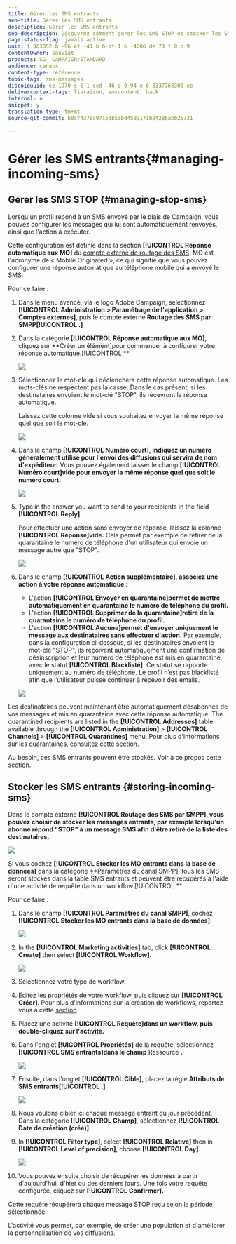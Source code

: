 ```yaml
---
title: Gérer les SMS entrants
seo-title: Gérer les SMS entrants
description: Gérer les SMS entrants
seo-description: Découvrez comment gérer les SMS STOP et stocker les SMS entrants dans Adobe Campaign.
page-status-flag: jamais activé
uuid: f 063052 b -96 ef -41 b 6-bf 1 b -4006 de 73 f 0 b 9
contentOwner: sauviat
products: SG_ CAMPAIGN/STANDARD
audience: canaux
content-type: référence
topic-tags: sms-messages
discoiquuid: ee 1970 e 6-1 ced -46 e 0-94 e 6-8337768300 ee
delivercontext-tags: livraison, smscontent, back
internal: n
snippet: y
translation-type: tm+mt
source-git-commit: b0cf437ec97153b53bd4502171b24286abb25731

---
```



# Gérer les SMS entrants{#managing-incoming-sms}

## Gérer les SMS STOP {#managing-stop-sms}

Lorsqu'un profil répond à un SMS envoyé par le biais de Campaign, vous pouvez configurer les messages qui lui sont automatiquement renvoyés, ainsi que l'action à exécuter.

Cette configuration est définie dans la section **[!UICONTROL Réponse automatique aux MO]** du [compte externe de routage des SMS](../../administration/using/configuring-sms-channel.md#defining-an-sms-routing). MO est l'acronyme de « Mobile Originated », ce qui signifie que vous pouvez configurer une réponse automatique au téléphone mobile qui a envoyé le SMS.

Pour ce faire :

1. Dans le menu avancé, via le logo Adobe Campaign, sélectionnez **[!UICONTROL Administration &gt; Paramétrage de l'application &gt; Comptes externes]**, puis le compte externe **Routage des SMS par SMPP[!UICONTROL .]**
1. Dans la catégorie **[!UICONTROL Réponse automatique aux MO]**, cliquez sur **Créer un élément]pour commencer à configurer votre réponse automatique.[!UICONTROL **

   ![](assets/sms_mo_1.png)

1. Sélectionnez le mot-clé qui déclenchera cette réponse automatique. Les mots-clés ne respectent pas la casse. Dans le cas présent, si les destinataires envoient le mot-clé "STOP", ils recevront la réponse automatique.

   Laissez cette colonne vide si vous souhaitez envoyer la même réponse quel que soit le mot-clé.

   ![](assets/sms_mo_2.png)

1. Dans le champ **[!UICONTROL Numéro court], indiquez un numéro généralement utilisé pour l'envoi des diffusions qui servira de nom d'expéditeur.** Vous pouvez également laisser le champ **[!UICONTROL Numéro court]vide pour envoyer la même réponse quel que soit le numéro court.**

   ![](assets/sms_mo_4.png)

1. Type in the answer you want to send to your recipients in the field **[!UICONTROL Reply]**.

   Pour effectuer une action sans envoyer de réponse, laissez la colonne **[!UICONTROL Réponse]vide.** Cela permet par exemple de retirer de la quarantaine le numéro de téléphone d'un utilisateur qui envoie un message autre que "STOP".

   ![](assets/sms_mo_3.png)

1. Dans le champ **[!UICONTROL Action supplémentaire], associez une action à votre réponse automatique :**

   * L'action **[!UICONTROL Envoyer en quarantaine]permet de mettre automatiquement en quarantaine le numéro de téléphone du profil.**
   * L'action **[!UICONTROL Supprimer de la quarantaine]retire de la quarantaine le numéro de téléphone du profil.**
   * L'action **[!UICONTROL Aucune]permet d'envoyer uniquement le message aux destinataires sans effectuer d'action.**
   Par exemple, dans la configuration ci-dessous, si les destinataires envoient le mot-clé "STOP", ils reçoivent automatiquement une confirmation de désinscription et leur numéro de téléphone est mis en quarantaine, avec le statut **[!UICONTROL Blacklisté].** Ce statut se rapporte uniquement au numéro de téléphone. Le profil n’est pas blacklisté afin que l’utilisateur puisse continuer à recevoir des emails.

   ![](assets/sms_mo.png)

Les destinataires peuvent maintenant être automatiquement désabonnés de vos messages et mis en quarantaine avec cette réponse automatique. The quarantined recipients are listed in the **[!UICONTROL Addresses]** table available through the **[!UICONTROL Administration]** &gt; **[!UICONTROL Channels]** &gt; **[!UICONTROL Quarantines]** menu. Pour plus d'informations sur les quarantaines, consultez cette [section](../../sending/using/understanding-quarantine-management.md).

Au besoin, ces SMS entrants peuvent être stockés. Voir à ce propos cette [section](../../channels/using/managing-incoming-sms.md#storing-incoming-sms).

## Stocker les SMS entrants {#storing-incoming-sms}

Dans le compte externe **[!UICONTROL Routage des SMS par SMPP], vous pouvez choisir de stocker les messages entrants, par exemple lorsqu'un abonné répond "STOP" à un message SMS afin d'être retiré de la liste des destinataires.**

![](assets/sms_config_mo_1.png)

Si vous cochez **[!UICONTROL Stocker les MO entrants dans la base de données]** dans la catégorie **Paramètres du canal SMPP], tous les SMS seront stockés dans la table SMS entrants et peuvent être récupérés à l'aide d'une activité de requête dans un workflow.[!UICONTROL **

Pour ce faire :

1. Dans le champ **[!UICONTROL Paramètres du canal SMPP]**, cochez **[!UICONTROL Stocker les MO entrants dans la base de données]**.

   ![](assets/sms_config_mo_2.png)

1. In the **[!UICONTROL Marketing activities]** tab, click **[!UICONTROL Create]** then select **[!UICONTROL Workflow]**.

   ![](assets/sms_config_mo_3.png)

1. Sélectionnez votre type de workflow.
1. Editez les propriétés de votre workflow, puis cliquez sur **[!UICONTROL Créer]**. Pour plus d'informations sur la création de workflows, reportez-vous à cette [section](../../automating/using/building-a-workflow.md).
1. Placez une activité **[!UICONTROL Requête]dans un workflow, puis double-cliquez sur l'activité.**
1. Dans l'onglet **[!UICONTROL Propriétés]** de la requête, sélectionnez **[!UICONTROL SMS entrants]dans le champ** Ressource **.**

   ![](assets/sms_config_mo_4.png)

1. Ensuite, dans l'onglet **[!UICONTROL Cible]**, placez la règle **Attributs de SMS entrants[!UICONTROL .]**

   ![](assets/sms_config_mo_5.png)

1. Nous voulons cibler ici chaque message entrant du jour précédent. Dans la catégorie **[!UICONTROL Champ]**, sélectionnez **[!UICONTROL Date de création (créé)]**.
1. In **[!UICONTROL Filter type]**, select **[!UICONTROL Relative]** then in **[!UICONTROL Level of precision]**, choose **[!UICONTROL Day]**.

   ![](assets/sms_config_mo_6.png)

1. Vous pouvez ensuite choisir de récupérer les données à partir d'aujourd'hui, d'hier ou des derniers jours. Une fois votre requête configurée, cliquez sur **[!UICONTROL Confirmer].**

Cette requête récupérera chaque message STOP reçu selon la période sélectionnée.

L'activité vous permet, par exemple, de créer une population et d'améliorer la personnalisation de vos diffusions.
